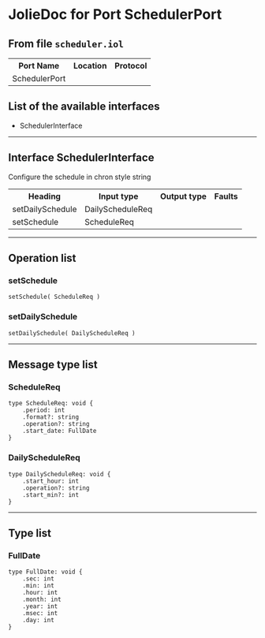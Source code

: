 # JolieDoc for Port SchedulerPort #

## From file `scheduler.iol` ##

<table>
 <tbody>
  <tr>
   <th>Port Name</th>
   <th>Location</th>
   <th>Protocol</th>
  </tr>
  <tr>
   <td>SchedulerPort</td>
   <td></td>
   <td></td>
  </tr>
 </tbody>
</table>

## List of the available interfaces ##

 *  SchedulerInterface 

--------------------

## Interface SchedulerInterface ##

Configure the schedule in chron style string

<table>
 <tbody>
  <tr>
   <th>Heading</th>
   <th>Input type</th>
   <th>Output type</th>
   <th>Faults</th>
  </tr>
  <tr>
   <td><a rel="nofollow">setDailySchedule</a></td>
   <td><a rel="nofollow">DailyScheduleReq</a><br></td>
   <td>&nbsp;</td>
   <td>&nbsp;</td>
  </tr>
  <tr>
   <td><a rel="nofollow">setSchedule</a></td>
   <td><a rel="nofollow">ScheduleReq</a><br></td>
   <td>&nbsp;</td>
   <td>&nbsp;</td>
  </tr>
 </tbody>
</table>

--------------------

## Operation list ##

### setSchedule ###

    setSchedule( ScheduleReq )

### setDailySchedule ###

    setDailySchedule( DailyScheduleReq )

--------------------

## Message type list ##

### ScheduleReq ###

    type ScheduleReq: void { 
        .period: int
        .format?: string
        .operation?: string
        .start_date: FullDate
    }

### DailyScheduleReq ###

    type DailyScheduleReq: void { 
        .start_hour: int
        .operation?: string
        .start_min?: int
    }

--------------------

## Type list ##

### FullDate ###

    type FullDate: void { 
        .sec: int
        .min: int
        .hour: int
        .month: int
        .year: int
        .msec: int
        .day: int
    }